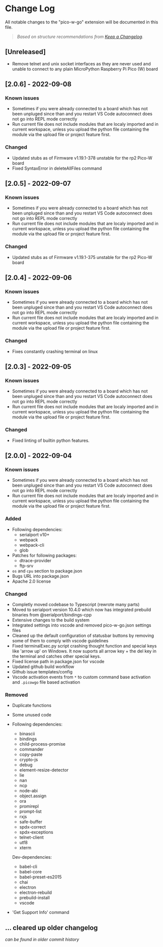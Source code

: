 # Change Log

All notable changes to the "pico-w-go" extension will be documented in this file.

>_Based on structure recommendations from [Keep a Changelog](http://keepachangelog.com/)._

## [Unreleased]

- Remove telnet and unix socket interfaces as they are never used and unable to connect to any plain MicroPython Raspberry Pi Pico (W) board

## [2.0.6] - 2022-09-08
### Known issues
- Sometimes if you were already connected to a board which has not been unpluged since than and you restart VS Code autoconnect does not go into REPL mode correctly
- Run current file does not include modules that are localy imported and in current workspace, unless you upload the python file containing the module via the upload file or project feature first.

### Changed
- Updated stubs as of Firmware v1.19.1-378 unstable for the rp2 Pico-W board
- Fixed SyntaxError in deleteAllFiles command

## [2.0.5] - 2022-09-07
### Known issues
- Sometimes if you were already connected to a board which has not been unpluged since than and you restart VS Code autoconnect does not go into REPL mode correctly
- Run current file does not include modules that are localy imported and in current workspace, unless you upload the python file containing the module via the upload file or project feature first.

### Changed
- Updated stubs as of Firmware v1.19.1-375 unstable for the rp2 Pico-W board

## [2.0.4] - 2022-09-06
### Known issues
- Sometimes if you were already connected to a board which has not been unpluged since than and you restart VS Code autoconnect does not go into REPL mode correctly
- Run current file does not include modules that are localy imported and in current workspace, unless you upload the python file containing the module via the upload file or project feature first.
### Changed
- Fixes constantly crashing terminal on linux

## [2.0.3] - 2022-09-05
### Known issues
- Sometimes if you were already connected to a board which has not been unpluged since than and you restart VS Code autoconnect does not go into REPL mode correctly
- Run current file does not include modules that are localy imported and in current workspace, unless you upload the python file containing the module via the upload file or project feature first.
### Changed
- Fixed linting of builtin python features.

## [2.0.0] - 2022-09-04
### Known issues
- Sometimes if you were already connected to a board which has not been unpluged since than and you restart VS Code autoconnect does not go into REPL mode correctly
- Run current file does not include modules that are localy imported and in current workspace, unless you upload the python file containing the module via the upload file or project feature first.

### Added
- Following dependencies:
  - serialport v10+
  - webpack
  - webpack-cli
  - glob
- Patches for following packages:
  - dtrace-provider
  - ftp-srv
- `os` and `cpu` section to package.json
- Bugs URL into package.json
- Apache 2.0 license

### Changed
- Completly moved codebase to Typescript (rewrote many parts)
- Moved to serialport version 10.4.0 which now has integrated prebuild binaries from @serialport/bindings-cpp
- Extensive changes to the build system
- Integrated settings into vscode and removed pico-w-go.json settings files
- Cleaned up the default configuration of statusbar buttons by removing some of them to comply with vscode guidelines
- Fixed terminalExec.py script crashing thought function and special keys like 'arrow up' on Windows. It now suports all arrow key + the del key in the terminal and catches other special keys.
- Fixed license path in package.json for vscode
- Updated github build workflow
- Github issue templates/config
- Vscode activation events from `*` to custom command base activation and `.picowgo` file based activation

### Removed
- Duplicate functions
- Some unused code
- Following dependencies:
  - binascii
  - bindings
  - child-process-promise
  - commander
  - copy-paste
  - crypto-js
  - debug
  - element-resize-detector
  - lie
  - nan
  - ncp
  - node-abi
  - object.assign
  - ora
  - promirepl
  - prompt-list
  - rxjs
  - safe-buffer
  - spdx-correct
  - spdx-exceptions
  - telnet-client
  - utf8
  - xterm

  Dev-dependencies:
  - babel-cli
  - babel-core
  - babel-preset-es2015
  - chai
  - electron
  - electron-rebuild
  - prebuild-install
  - vscode
- 'Get Support Info' command

## ... cleared up older changelog
_can be found in older commit history_
